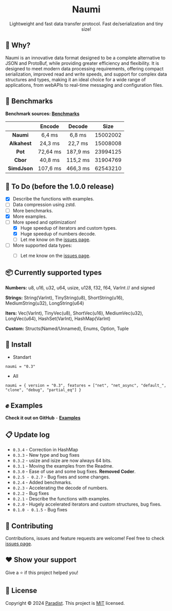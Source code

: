<h1 align=center>Naumi</h1>
<p align=center>Lightweight and fast data transfer protocol. Fast de/serialization and tiny size!</p>

## 📌 Why?

Naumi is an innovative data format designed to be a complete alternative to JSON and ProtoBuf, while providing greater efficiency and flexibility. It is designed to meet modern data processing requirements, offering compact serialization, improved read and write speeds, and support for complex data structures and types, making it an ideal choice for a wide range of applications, from webAPIs to real-time messaging and configuration files.


## 🚀 Benchmarks
**Benchmark sources: [Benchmarks](https://github.com/Paradist/naumi/tree/main/benchmarks)**

|      | **Encode** | **Decode** | **Size** |
|:------------:|:----------:|:----------:|:--------:|
|   **Naumi**  |   6,4 ms   |   6,8 ms   | 15002002 |
| **Alkahest** |   24,3 ms  |   22,7 ms  | 15008008 |
|    **Pot**   |  72,64 ms  |  187,9 ms  | 23994125 |
|   **Cbor**   |   40,8 ms  |  115,2 ms  | 31904769 |
| **SimdJson** |  107,6 ms  |  466,3 ms  | 62543210 |

## 📝 To Do (before the 1.0.0 release)

- [X] Describe the functions with examples.
- [ ] Data compression using zstd.
- [ ] More benchmarks.
- [X] More examples.
- [ ] More speed and optimization!
  - [X] Huge speedup of iterators and custom types.
  - [X] Huge speedup of numbers decode.
  - [ ] Let me know on the [issues page](https://github.com/Paradist/naumi/issues).
- [ ] More supported data types:
  - [ ] Let me know on the [issues page](https://github.com/Paradist/naumi/issues).


## 📦 Currently supported types

 **Numbers:** u8, u16, u32, u64, usize, u128, f32, f64, VarInt // and signed
 
 **Strings:** String(VarInt), TinyString(u8), ShortString(u16), MediumString(u32), LongString(u64) 
 
 **Iters:** Vec(VarInt), TinyVec(u8), ShortVec(u16), MediumVec(u32), LongVec(u64), HashSet(VarInt), HashMap(VarInt)
 
 **Custom:** Structs(Named/Unnamed), Enums, Option, Tuple

## 🔧 Install

* Standart
```
naumi = "0.3"
```

* All
```
naumi = { version = "0.3", features = ["net", "net_async", "default_", "clone", "debug", "partial_eq"] }
```


## ✊ Examples

**Check it out on GitHub** - **[Examples](https://github.com/Paradist/naumi/tree/main/examples)**

## 📋 Update log

 * `0.3.4` - Correction in HashMap
 * `0.3.3` - New type and bug fixes
 * `0.3.2` - usize and isize are now always 64 bits.
 * `0.3.1` - Moving the examples from the Readme.
 * `0.3.0` - Ease of use and some bug fixes. **Removed Coder**.
 * `0.2.5 - 0.2.7` - Bug fixes and some changes.
 * `0.2.4` - Added benchmarks.
 * `0.2.3` - Accelerating the decode of numbers.
 * `0.2.2` - Bug fixes
 * `0.2.1` - Describe the functions with examples.
 * `0.2.0` - Hugely accelerated iterators and  custom structures, bug fixes.
 * `0.1.0 - 0.1.5` - Bug fixes


## 🤝 Contributing

Contributions, issues and feature requests are welcome!
Feel free to check [issues page](https://github.com/Paradist/naumi/issues).

## ❤️ Show your support

Give a ⭐️ if this project helped you!

## 📝 License

Copyright © 2024 [Paradist](https://github.com/Paradist).
This project is [MIT](LICENSE) licensed.
